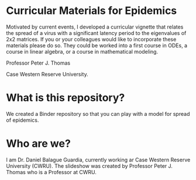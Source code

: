 # Curricular Materials for Epidemics

Motivated by current events, I developed a curricular vignette that relates the spread of a virus with a significant latency period to the eigenvalues of 2x2 matrices.  If you or your colleagues would like to incorporate these materials please do so.  They could be worked into a first course in ODEs, a course in linear algebra, or a course in mathematical modeling.

Professor Peter J. Thomas

Case Western Reserve University.

# What is this repository?

We created a Binder repository so that you can play with a model for spread of epidemics.

# Who are we?

I am Dr. Daniel Balague Guardia, currently working ar Case Western Reserve University (CWRU). The slideshow was created by Professor Peter J. Thomas who is a Professor at CWRU.
